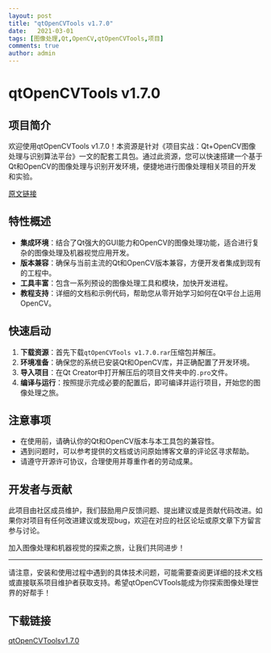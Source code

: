```yaml
---
layout: post
title: "qtOpenCVTools v1.7.0"
date:   2021-03-01
tags: [图像处理,Qt,OpenCV,qtOpenCVTools,项目]
comments: true
author: admin
---
```

# qtOpenCVTools v1.7.0

## 项目简介

欢迎使用qtOpenCVTools v1.7.0！本资源是针对《项目实战：Qt+OpenCV图像处理与识别算法平台》一文的配套工具包。通过此资源，您可以快速搭建一个基于Qt和OpenCV的图像处理与识别开发环境，便捷地进行图像处理相关项目的开发和实验。

[原文链接](https://blog.csdn.net/qq21497936/article/details/107090002)

## 特性概述

- **集成环境**：结合了Qt强大的GUI能力和OpenCV的图像处理功能，适合进行复杂的图像处理及机器视觉应用开发。
- **版本兼容**：确保与当前主流的Qt和OpenCV版本兼容，方便开发者集成到现有的工程中。
- **工具丰富**：包含一系列预设的图像处理工具和模块，加快开发进程。
- **教程支持**：详细的文档和示例代码，帮助您从零开始学习如何在Qt平台上运用OpenCV。
  
## 快速启动

1. **下载资源**：首先下载`qtOpenCVTools v1.7.0.rar`压缩包并解压。
2. **环境准备**：确保您的系统已安装Qt和OpenCV库，并正确配置了开发环境。
3. **导入项目**：在Qt Creator中打开解压后的项目文件夹中的`.pro`文件。
4. **编译与运行**：按照提示完成必要的配置后，即可编译并运行项目，开始您的图像处理之旅。

## 注意事项

- 在使用前，请确认你的Qt和OpenCV版本与本工具包的兼容性。
- 遇到问题时，可以参考提供的文档或访问原始博客文章的评论区寻求帮助。
- 请遵守开源许可协议，合理使用并尊重作者的劳动成果。

## 开发者与贡献

此项目由社区成员维护，我们鼓励用户反馈问题、提出建议或是贡献代码改进。如果你对项目有任何改进建议或发现bug，欢迎在对应的社区论坛或原文章下方留言参与讨论。

加入图像处理和机器视觉的探索之旅，让我们共同进步！

---

请注意，安装和使用过程中遇到的具体技术问题，可能需要查阅更详细的技术文档或直接联系项目维护者获取支持。希望qtOpenCVTools能成为你探索图像处理世界的好帮手！

## 下载链接

[qtOpenCVToolsv1.7.0](https://pan.quark.cn/s/ef3183204be3)